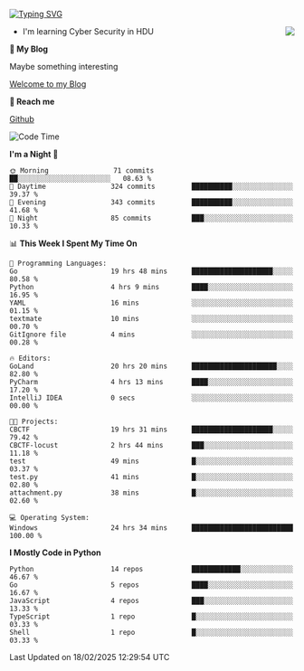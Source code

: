 [![Typing SVG](https://readme-typing-svg.herokuapp.com?font=Fira+Code&pause=1000&random=false&width=450&height=60&lines=Hello+%F0%9F%91%8B%F0%9F%8F%BB;I'm+JBNRZ)](https://git.io/typing-svg)

<a href="#">
  <img align="right" src="https://github-readme-stats.vercel.app/api?username=JBNRZ&show_icons=true&bg_color=15,f2f7fd,E0EAFC" />
</a>

- I'm learning Cyber Security in HDU

 **🌱 My Blog**

Maybe something interesting

[Welcome to my Blog](https://jbnrz.com.cn/)

 **💬 Reach me** 

[Github](https://github.com/JBNRZ)


<!--START_SECTION:waka-->
![Code Time](http://img.shields.io/badge/Code%20Time-985%20hrs%202%20mins-blue)

**I'm a Night 🦉** 

```text
🌞 Morning                71 commits          ██░░░░░░░░░░░░░░░░░░░░░░░   08.63 % 
🌆 Daytime                324 commits         ██████████░░░░░░░░░░░░░░░   39.37 % 
🌃 Evening                343 commits         ██████████░░░░░░░░░░░░░░░   41.68 % 
🌙 Night                  85 commits          ███░░░░░░░░░░░░░░░░░░░░░░   10.33 % 
```


📊 **This Week I Spent My Time On** 

```text
💬 Programming Languages: 
Go                       19 hrs 48 mins      ████████████████████░░░░░   80.58 % 
Python                   4 hrs 9 mins        ████░░░░░░░░░░░░░░░░░░░░░   16.95 % 
YAML                     16 mins             ░░░░░░░░░░░░░░░░░░░░░░░░░   01.15 % 
textmate                 10 mins             ░░░░░░░░░░░░░░░░░░░░░░░░░   00.70 % 
GitIgnore file           4 mins              ░░░░░░░░░░░░░░░░░░░░░░░░░   00.28 % 

🔥 Editors: 
GoLand                   20 hrs 20 mins      █████████████████████░░░░   82.80 % 
PyCharm                  4 hrs 13 mins       ████░░░░░░░░░░░░░░░░░░░░░   17.20 % 
IntelliJ IDEA            0 secs              ░░░░░░░░░░░░░░░░░░░░░░░░░   00.00 % 

🐱‍💻 Projects: 
CBCTF                    19 hrs 31 mins      ████████████████████░░░░░   79.42 % 
CBCTF-locust             2 hrs 44 mins       ███░░░░░░░░░░░░░░░░░░░░░░   11.18 % 
test                     49 mins             █░░░░░░░░░░░░░░░░░░░░░░░░   03.37 % 
test.py                  41 mins             █░░░░░░░░░░░░░░░░░░░░░░░░   02.80 % 
attachment.py            38 mins             █░░░░░░░░░░░░░░░░░░░░░░░░   02.60 % 

💻 Operating System: 
Windows                  24 hrs 34 mins      █████████████████████████   100.00 % 
```

**I Mostly Code in Python** 

```text
Python                   14 repos            ████████████░░░░░░░░░░░░░   46.67 % 
Go                       5 repos             ████░░░░░░░░░░░░░░░░░░░░░   16.67 % 
JavaScript               4 repos             ███░░░░░░░░░░░░░░░░░░░░░░   13.33 % 
TypeScript               1 repo              █░░░░░░░░░░░░░░░░░░░░░░░░   03.33 % 
Shell                    1 repo              █░░░░░░░░░░░░░░░░░░░░░░░░   03.33 % 
```




 Last Updated on 18/02/2025 12:29:54 UTC
<!--END_SECTION:waka-->
